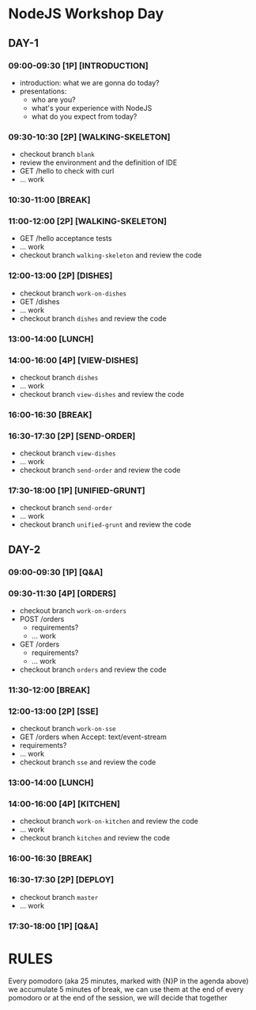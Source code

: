 # NodeJS Workshop Day

## DAY-1

### 09:00-09:30 [1P] [INTRODUCTION]
* introduction: what we are gonna do today?
* presentations:
  * who are you?
  * what's your experience with NodeJS
  * what do you expect from today?

### 09:30-10:30 [2P] [WALKING-SKELETON]
* checkout branch `blank`
* review the environment and the definition of IDE
* GET /hello to check with curl
* ... work

### 10:30-11:00 [BREAK]

### 11:00-12:00 [2P] [WALKING-SKELETON]
* GET /hello acceptance tests
* ... work
* checkout branch `walking-skeleton` and review the code

### 12:00-13:00 [2P] [DISHES]
* checkout branch `work-on-dishes`
* GET /dishes
* ... work
* checkout branch `dishes` and review the code

### 13:00-14:00 [LUNCH]

### 14:00-16:00 [4P] [VIEW-DISHES]
* checkout branch `dishes`
* ... work
* checkout branch `view-dishes` and review the code

### 16:00-16:30 [BREAK]

### 16:30-17:30 [2P] [SEND-ORDER]
* checkout branch `view-dishes`
* ... work
* checkout branch `send-order` and review the code

### 17:30-18:00 [1P] [UNIFIED-GRUNT]
* checkout branch `send-order`
* ... work
* checkout branch `unified-grunt` and review the code

## DAY-2

### 09:00-09:30 [1P] [Q&A]

### 09:30-11:30 [4P] [ORDERS]
* checkout branch `work-on-orders`
* POST /orders
  * requirements?
  * ... work
* GET /orders
  * requirements?
  * ... work
* checkout branch `orders` and review the code

### 11:30-12:00 [BREAK]

### 12:00-13:00 [2P] [SSE]
* checkout branch `work-on-sse`
* GET /orders when Accept: text/event-stream
* requirements?
* ... work
* checkout branch `sse` and review the code

### 13:00-14:00 [LUNCH]

### 14:00-16:00 [4P] [KITCHEN]
* checkout branch `work-on-kitchen` and review the code
* ... work
* checkout branch `kitchen` and review the code

### 16:00-16:30 [BREAK]

### 16:30-17:30 [2P] [DEPLOY]
* checkout branch `master`
* ... work

### 17:30-18:00 [1P] [Q&A]

# RULES
Every pomodoro (aka 25 minutes, marked with {N}P in the agenda above) we accumulate 5 minutes of break, we can use them at the end of every pomodoro or at the end of the session, we will decide that together
